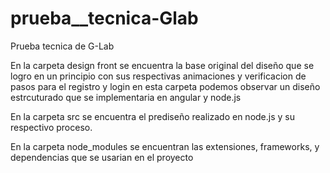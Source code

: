 # prueba__tecnica-Glab
Prueba tecnica de G-Lab

En la carpeta design front se encuentra la base original del diseño que se logro en un principio con sus respectivas animaciones y verificacion de pasos para el registro y login
en esta carpeta podemos observar un diseño estrcuturado que se implementaria en angular y node.js

En la carpeta src se encuentra el prediseño realizado en node.js y su respectivo proceso.

En la carpeta node_modules se encuentran las extensiones, frameworks, y dependencias que se usarian en el proyecto 
